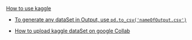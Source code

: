 [How to use kaggle](https://youtu.be/82P5N2m41jE?si=TreTBZ2PCWpJZdbm&t=1457)

- [To generate any dataSet in Output, use `pd.to_csv('nameOfOutput.csv')`](https://youtu.be/82P5N2m41jE?si=N_5l8na6R9C6suI_&t=1705)

- [How to upload kaggle dataSet on google Collab](https://youtu.be/82P5N2m41jE?si=KuJVTp8QSmGd3-0K&t=1937)